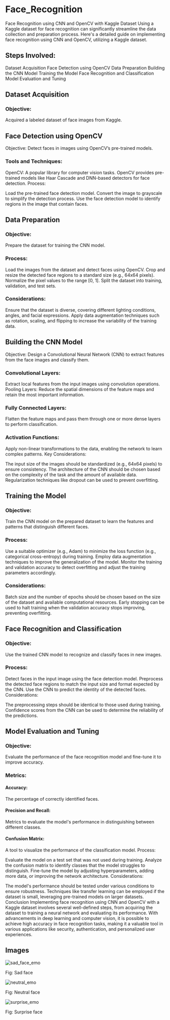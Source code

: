 # Face_Recognition
Face Recognition using CNN and OpenCV with Kaggle Dataset
Using a Kaggle dataset for face recognition can significantly streamline the data collection and preparation process. Here's a detailed guide on implementing face recognition using CNN and OpenCV, utilizing a Kaggle dataset.

## Steps Involved:
Dataset Acquisition
Face Detection using OpenCV
Data Preparation
Building the CNN Model
Training the Model
Face Recognition and Classification
Model Evaluation and Tuning
## Dataset Acquisition
### Objective:
Acquired a labeled dataset of face images from Kaggle.

## Face Detection using OpenCV
Objective:
Detect faces in images using OpenCV’s pre-trained models.

### Tools and Techniques:
OpenCV: A popular library for computer vision tasks. OpenCV provides pre-trained models like Haar Cascade and DNN-based detectors for face detection.
Process:

Load the pre-trained face detection model.
Convert the image to grayscale to simplify the detection process.
Use the face detection model to identify regions in the image that contain faces.
## Data Preparation
### Objective:
Prepare the dataset for training the CNN model.

### Process:

Load the images from the dataset and detect faces using OpenCV.
Crop and resize the detected face regions to a standard size (e.g., 64x64 pixels).
Normalize the pixel values to the range [0, 1].
Split the dataset into training, validation, and test sets.
### Considerations:

Ensure that the dataset is diverse, covering different lighting conditions, angles, and facial expressions.
Apply data augmentation techniques such as rotation, scaling, and flipping to increase the variability of the training data.
## Building the CNN Model
Objective:
Design a Convolutional Neural Network (CNN) to extract features from the face images and classify them.


### Convolutional Layers: 

Extract local features from the input images using convolution operations.
Pooling Layers: Reduce the spatial dimensions of the feature maps and retain the most important information.

### Fully Connected Layers: 
Flatten the feature maps and pass them through one or more dense layers to perform classification.


### Activation Functions: 
Apply non-linear transformations to the data, enabling the network to learn complex patterns.
Key Considerations:

The input size of the images should be standardized (e.g., 64x64 pixels) to ensure consistency.
The architecture of the CNN should be chosen based on the complexity of the task and the amount of available data.
Regularization techniques like dropout can be used to prevent overfitting.

## Training the Model
### Objective:
Train the CNN model on the prepared dataset to learn the features and patterns that distinguish different faces.

### Process:

Use a suitable optimizer (e.g., Adam) to minimize the loss function (e.g., categorical cross-entropy) during training.
Employ data augmentation techniques to improve the generalization of the model.
Monitor the training and validation accuracy to detect overfitting and adjust the training parameters accordingly.
### Considerations:

Batch size and the number of epochs should be chosen based on the size of the dataset and available computational resources.
Early stopping can be used to halt training when the validation accuracy stops improving, preventing overfitting.
## Face Recognition and Classification
### Objective:
Use the trained CNN model to recognize and classify faces in new images.

### Process:

Detect faces in the input image using the face detection model.
Preprocess the detected face regions to match the input size and format expected by the CNN.
Use the CNN to predict the identity of the detected faces.
Considerations:

The preprocessing steps should be identical to those used during training.
Confidence scores from the CNN can be used to determine the reliability of the predictions.
## Model Evaluation and Tuning
### Objective:
Evaluate the performance of the face recognition model and fine-tune it to improve accuracy.

### Metrics:

#### Accuracy: 
The percentage of correctly identified faces.
#### Precision and Recall: 
Metrics to evaluate the model's performance in distinguishing between different classes.
#### Confusion Matrix: 
A tool to visualize the performance of the classification model.
Process:

Evaluate the model on a test set that was not used during training.
Analyze the confusion matrix to identify classes that the model struggles to distinguish.
Fine-tune the model by adjusting hyperparameters, adding more data, or improving the network architecture.
Considerations:

The model's performance should be tested under various conditions to ensure robustness.
Techniques like transfer learning can be employed if the dataset is small, leveraging pre-trained models on larger datasets.
Conclusion
Implementing face recognition using CNN and OpenCV with a Kaggle dataset involves several well-defined steps, from acquiring the dataset to training a neural network and evaluating its performance. With advancements in deep learning and computer vision, it is possible to achieve high accuracy in face recognition tasks, making it a valuable tool in various applications like security, authentication, and personalized user experiences.


## Images

![sad_face_emo](https://github.com/Hikari006/Face_Recognition/assets/91669143/dc4b232a-8be8-4859-abc6-8711e956b0eb)

Fig: Sad face 


![neutral_emo](https://github.com/Hikari006/Face_Recognition/assets/91669143/0298a93c-40e3-4b9c-9fc2-28a46b3a3225)

Fig: Neutral face 


![surprise_emo](https://github.com/Hikari006/Face_Recognition/assets/91669143/adb9f609-bf64-4e7f-bfbe-3fe9abcf17e1)

Fig: Surprise face

